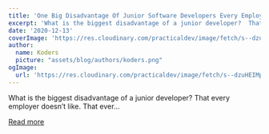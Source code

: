 ```yaml
---
title: 'One Big Disadvantage Of Junior Software Developers Every Employer Hates'
excerpt: 'What is the biggest disadvantage of a junior developer?  That every employer doesn’t like.  That ever...'
date: '2020-12-13'
coverImage: 'https://res.cloudinary.com/practicaldev/image/fetch/s--dzuHEIMp--/c_imagga_scale,f_auto,fl_progressive,h_420,q_auto,w_1000/https://dev-to-uploads.s3.amazonaws.com/i/nvmw8o5ie3m7elx3ageu.png'
author:
  name: Koders
  picture: "assets/blog/authors/koders.png"
ogImage:
  url: 'https://res.cloudinary.com/practicaldev/image/fetch/s--dzuHEIMp--/c_imagga_scale,f_auto,fl_progressive,h_420,q_auto,w_1000/https://dev-to-uploads.s3.amazonaws.com/i/nvmw8o5ie3m7elx3ageu.png'
---
```


What is the biggest disadvantage of a junior developer?  That every employer doesn’t like.  That ever...

[Read more](https://dev.to/nickbulljs/one-big-disadvantage-of-junior-software-developers-every-employer-hates-13io)
